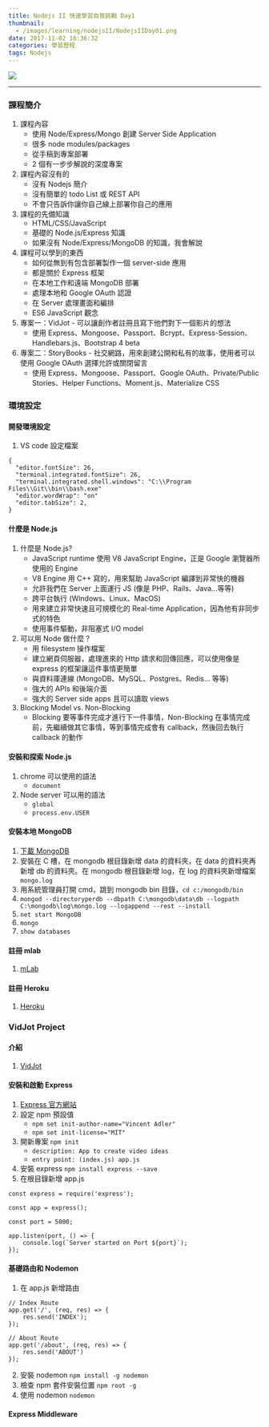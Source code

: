 ```yaml
---
title: Nodejs II 快速學習自我挑戰 Day1
thumbnail:
  - /images/learning/nodejsII/NodejsIIDay01.png
date: 2017-11-02 16:36:32
categories: 學習歷程
tags: Nodejs
---
```

<img src="/images/learning/nodejsII/NodejsIIDay01.png">

***
### 課程簡介
1. 課程內容
    - 使用 Node/Express/Mongo 創建 Server Side Application
    - 很多 node modules/packages
    - 從手稿到專案部署
    - 2 個有一步步解說的深度專案
2. 課程內容沒有的
    - 沒有 Nodejs 簡介
    - 沒有簡單的 todo List 或 REST API
    - 不會只告訴你讓你自己線上部署你自己的應用
3. 課程的先備知識
    - HTML/CSS/JavaScript
    - 基礎的 Node.js/Express 知識
    - 如果沒有 Node/Express/MongoDB 的知識，我會解說
4. 課程可以學到的東西
    - 如何從無到有包含部署製作一個 server-side 應用
    - 都是關於 Express 框架
    - 在本地工作和遠端 MongoDB 部署
    - 處理本地和 Google OAuth 認證
    - 在 Server 處理畫面和編排
    - ES6 JavaScript 觀念
5. 專案一：VidJot - 可以讓創作者註冊且寫下他們對下一個影片的想法
    - 使用 Express、Mongoose、Passport、Bcrypt、Express-Session、Handlebars.js、Bootstrap 4 beta
6. 專案二：StoryBooks - 社交網路，用來創建公開和私有的故事，使用者可以使用 Google OAuth 選擇允許或關閉留言
    - 使用 Express、Mongoose、Passport、Google OAuth、Private/Public Stories、Helper Functions、Moment.js、Materialize CSS
### 環境設定
#### 開發環境設定
1. VS code 設定檔案
```
{
  "editor.fontSize": 26,
  "terminal.integrated.fontSize": 26,
  "terminal.integrated.shell.windows": "C:\\Program Files\\Git\\bin\\bash.exe"
  "editor.wordWrap": "on"
  "editor.tabSize": 2,
}
```
#### 什麼是 Node.js
1. 什麼是 Node.js?
    - JavaScript runtime 使用 V8 JavaScript Engine，正是 Google 瀏覽器所使用的 Engine
    - V8 Engine 用 C++ 寫的，用來幫助 JavaScript 編譯到非常快的機器
    - 允許我們在 Server 上面運行 JS (像是 PHP、Rails、Java...等等)
    - 跨平台執行 (Windows、Linux、MacOS)
    - 用來建立非常快速且可規模化的 Real-time Application，因為他有非同步式的特色
    - 使用事件驅動，非阻塞式 I/O model
2. 可以用 Node 做什麼？
    - 用 filesystem 操作檔案
    - 建立網頁伺服器，處理進來的 Http 請求和回傳回應，可以使用像是 express 的框架讓這件事情更簡單
    - 與資料庫連線 (MongoDB、MySQL、Postgres、Redis... 等等)
    - 強大的 APIs 和後端介面
    - 強大的 Server side apps 且可以讀取 views
3. Blocking Model vs. Non-Blocking
    - Blocking 要等事件完成才進行下一件事情，Non-Blocking 在事情完成前，先繼續做其它事情，等到事情完成會有 callback，然後回去執行 callback 的動作
#### 安裝和探索 Node.js
1. chrome 可以使用的語法
    - `document`
2. Node server 可以用的語法
    - `global`
    - `process.env.USER`
#### 安裝本地 MongoDB
1. [下載 MongoDB](https://www.mongodb.com/download-center?jmp=nav#community)
2. 安裝在 C 槽，在 mongodb 根目錄新增 data 的資料夾，在 data 的資料夾再新增 db 的資料夾。在 mongodb 根目錄新增 log，在 log 的資料夾新增檔案 `mongo.log`
3. 用系統管理員打開 cmd，跳到 mongodb bin 目錄，`cd c:/mongodb/bin`
4. `mongod --directoryperdb --dbpath C:\mongodb\data\db --logpath C:\mongodb\log\mongo.log --logappend --rest --install`
5. `net start MongoDB`
6. `mongo`
7. `show databases`
#### 註冊 mlab
1. [mLab](https://mlab.com/)
#### 註冊 Heroku
1. [Heroku](https://www.heroku.com/)
### VidJot Project
#### 介紹
1. [VidJot](http://www.vidjot.tech/)
#### 安裝和啟動 Express
1. [Express 官方網站](http://expressjs.com/)
2. 設定 npm 預設值
    - `npm set init-author-name="Vincent Adler"`
    - `npm set init-license="MIT"`
3. 開新專案 `npm init`
    - `description: App to create video ideas`
    - `entry point: (index.js) app.js`
4. 安裝 express `npm install express --save`
5. 在根目錄新增 app.js
```
const express = require('express');

const app = express();

const port = 5000;

app.listen(port, () => {
    console.log(`Server started on Port ${port}`);
});
```
#### 基礎路由和 Nodemon
1. 在 app.js 新增路由
```
// Index Route
app.get('/', (req, res) => {
    res.send('INDEX');
});

// About Route
app.get('/about', (req, res) => {
    res.send('ABOUT')
});
```
2. 安裝 nodemon `npm install -g nodemon`
3. 檢查 npm 套件安裝位置 `npm root -g`
4. 使用 nodemon `nodemon`
#### Express Middleware












